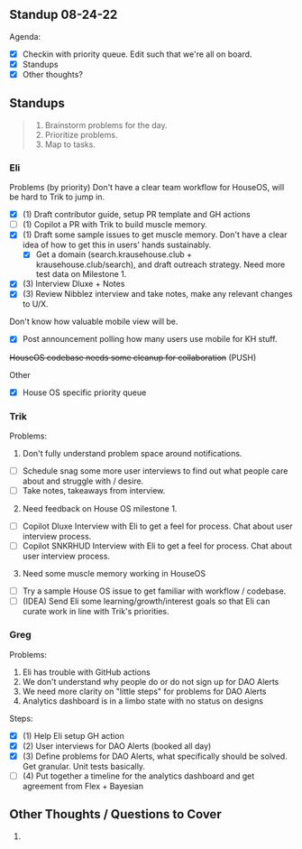 ## Standup 08-24-22

Agenda:

- [x] Checkin with priority queue. Edit such that we're all on board.
- [x] Standups
- [x] Other thoughts?

## Standups

> 1. Brainstorm problems for the day.
> 2. Prioritize problems.
> 3. Map to tasks.

### Eli

Problems (by priority)
Don't have a clear team workflow for HouseOS, will be hard to Trik to jump in.

- [x] (1) Draft contributor guide, setup PR template and GH actions
- [ ] (1) Copilot a PR with Trik to build muscle memory.
- [x] (1) Draft some sample issues to get muscle memory.
      Don't have a clear idea of how to get this in users' hands sustainably.
  - [x] Get a domain (search.krausehouse.club + krausehouse.club/search), and draft outreach strategy.
        Need more test data on Milestone 1.
- [x] (3) Interview Dluxe + Notes
- [x] (3) Review Nibblez interview and take notes, make any relevant changes to U/X.

Don't know how valuable mobile view will be.

- [x] Post announcement polling how many users use mobile for KH stuff.

~~HouseOS codebase needs some cleanup for collaboration~~ (PUSH)

Other

- [x] House OS specific priority queue

### Trik

Problems:

1. Don't fully understand problem space around notifications.

- [ ] Schedule snag some more user interviews to find out what people care about and struggle with / desire.
- [ ] Take notes, takeaways from interview.

2. Need feedback on House OS milestone 1.

- [ ] Copilot Dluxe Interview with Eli to get a feel for process. Chat about user interview process.
- [ ] Copilot SNKRHUD Interview with Eli to get a feel for process. Chat about user interview process.

3. Need some muscle memory working in HouseOS

- [ ] Try a sample House OS issue to get familiar with workflow / codebase.
- [ ] (IDEA) Send Eli some learning/growth/interest goals so that Eli can curate work in line with Trik's priorities.

### Greg

Problems:

1. Eli has trouble with GitHub actions
2. We don't understand why people do or do not sign up for DAO Alerts
3. We need more clarity on "little steps" for problems for DAO Alerts
4. Analytics dashboard is in a limbo state with no status on designs

Steps:

- [x] (1) Help Eli setup GH action
- [x] (2) User interviews for DAO Alerts (booked all day)
- [X] (3) Define problems for DAO Alerts, what specifically should be solved. Get granular. Unit tests basically.
- [ ] (4) Put together a timeline for the analytics dashboard and get agreement from Flex + Bayesian

## Other Thoughts / Questions to Cover

1.
